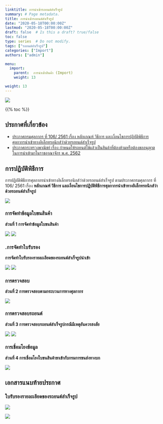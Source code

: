 ```yaml
---
linktitle: การนำเข้ารถยนต์สำเร็จรูป
summary: # Page metadata.
title: การนำเข้ารถยนต์สำเร็จรูป
date: "2020-05-18T00:00:00Z"
lastmod: "2020-05-18T00:00:00Z"
draft: false  # Is this a draft? true/false
toc: false
type: series  # Do not modify.
tags: ["รถยนต์สำเร็จรูป"]
categories: ["Import"]
authors: ["admin"]

menu:
  import:
    parent:  การนำเข้าสินค้า (Import)
    weight: 13

weight: 13
---
```



![](../img/import-car.png)


{{% toc %}}


## ประกาศที่เกี่ยวข้อง

- [ประกาศกรมศุลกากร ที่ 106/ 2561 เรื่อง หลักเกณฑ์ วิธีการ และเงื่อนไขการปฏิบัติพิธีการศุลกากรนำเข้าทางอิเล็กทรอนิกส์ว่าด้วยรถยนต์สำเร็จรูป](/knowledge-center/customs-clearance/docs/import/import_car/customs_106-2561/)
- [ประกาศกระทรวงพาณิชย์ เรื่อง กำหนดให้รถยนต์ใช้แล้วเป็นสินค้าที่ต้องห้ามหรือต้องขออนุญาตในการนำเข้ามาในราชอาณาจักร พ.ศ. 2562](https://github.com/ecs-support/knowledge-center/raw/master/data/moc/used_car.pdf)


## การปฏิบัติพิธีการ

การปฏิบัติพิธีการศุลกากรนำเข้าทางอิเล็กทรอนิกส์ว่าด้วยรถยนต์สำเร็จรูป ตามประกาศกรมศุลกากร ที่ 106/ 2561 เรื่อง **หลักเกณฑ์ วิธีการ และเงื่อนไขการปฏิบัติพิธีการศุลกากรนำเข้าทางอิเล็กทรอนิกส์ว่าด้วยรถยนต์สำเร็จรูป**

![](../img/import_car/106_2561jpg_Page1-1.jpg)

### การจัดทำข้อมูลใบขนสินค้า

**ส่วนที่ 1 การจัดทำข้อมูลใบขนสินค้า**

![](../img/import_car/106_2561jpg_Page1-2.jpg)
![](../img/import_car/106_2561jpg_Page2-1.jpg)

### .การจัดทำใบรับรอง

**การจัดทำใบรับรองรายละเอียดของรถยนต์สำเร็จรูปนำเข้า**

![](../img/import_car/106_2561jpg_Page2-2.jpg)
![](../img/import_car/106_2561jpg_Page3-1.jpg)

### การตรวจสอบ

**ส่วนที่ 2 การตรวจสอบตามกระบวนการทางศุลกากร**

![](../img/import_car/106_2561jpg_Page3-2.jpg)

### การตรวจสอบรถยนต์

**ส่วนที่ 3 การตรวจสอบรถยนต์สำเร็จรูปกรณีมีเหตุอันควรสงสัย**

![](../img/import_car/106_2561jpg_Page3-3.jpg)
![](../img/import_car/106_2561jpg_Page4-1.jpg)

### การเชื่อมโยงข้อมูล

**ส่วนที่ 4 การเชื่อมโยงใบขนสินค้าขาเข้ากับกรมการขนส่งทางบก**

![](../img/import_car/106_2561jpg_Page4-2.jpg)

## เอกสารแนบท้ายประกาศ

### ใบรับรองรายละเอียดของรถยนต์สำเร็จรูป

![](../img/import_car/106_2561jpg_Page5.jpg)

![](../img/import_car/106_2561jpg_Page6.jpg)

